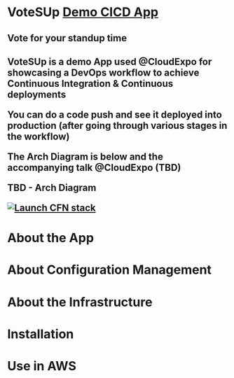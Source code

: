 # VoteSUp [Demo CICD App](http://url/to/img.png)

<h2>Vote for your standup time<h2>

VoteSUp is a demo App used @CloudExpo for showcasing a DevOps workflow to achieve Continuous Integration & Continuous deployments

You can do a code push and see it deployed into production (after going through various stages in the workflow)

The Arch Diagram is below and the accompanying talk @CloudExpo (TBD)

TBD - Arch Diagram

[![Launch CFN stack](https://s3.amazonaws.com/demosungardas-public/cloudformation-launch-stack.png)](https://console.aws.amazon.com/cloudformation/home?region=us-east-1#cstack=sn%7En6%7Cturl%7Ehttps://s3.amazonaws.com/votesup-demosungardas/cloudformation/VoteSUp-root.json)

# About the App

# About Configuration Management

# About the Infrastructure
 
# Installation

# Use in AWS
